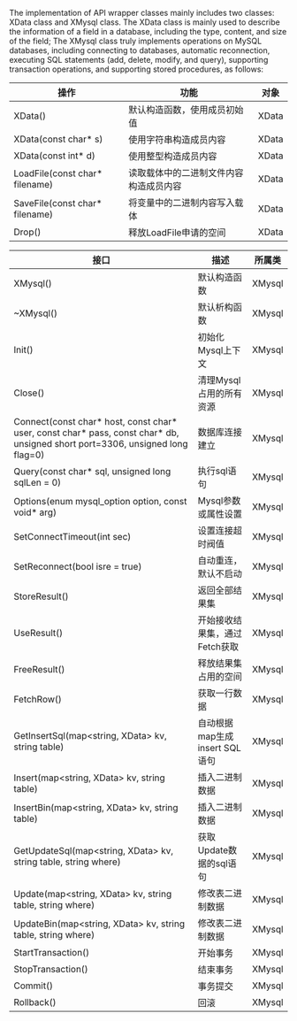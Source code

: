 The implementation of API wrapper classes mainly includes two classes: XData class and XMysql class. The XData class is mainly used to describe the information of a field in a database, including the type, content, and size of the field; The XMysql class truly implements operations on MySQL databases, including connecting to databases, automatic reconnection, executing SQL statements (add, delete, modify, and query), supporting transaction operations, and supporting stored procedures, as follows:

| 操作                          | 功能                                   | 对象    |
|------------------------------|----------------------------------------|--------|
| XData()                      | 默认构造函数，使用成员初始值              | XData  |
| XData(const char* s)         | 使用字符串构造成员内容                   | XData  |
| XData(const int* d)          | 使用整型构造成员内容                     | XData  |
| LoadFile(const char* filename) | 读取载体中的二进制文件内容构造成员内容     | XData  |
| SaveFile(const char* filename) | 将变量中的二进制内容写入载体              | XData  |
| Drop()                       | 释放LoadFile申请的空间                   | XData  |




| 接口                    | 描述                           | 所属类  |
|------------------------|------------------------------|--------|
| XMysql()               | 默认构造函数                    | XMysql |
| ~XMysql()              | 默认析构函数                    | XMysql |
| Init()                 | 初始化Mysql上下文               | XMysql |
| Close()                | 清理Mysql占用的所有资源           | XMysql |
| Connect(const char* host, const char* user, const char* pass, const char* db, unsigned short port=3306, unsigned long flag=0) | 数据库连接建立                | XMysql |
| Query(const char* sql, unsigned long sqlLen = 0) | 执行sql语句                    | XMysql |
| Options(enum mysql_option option, const void* arg) | Mysql参数或属性设置              | XMysql |
| SetConnectTimeout(int sec) | 设置连接超时阀值                  | XMysql |
| SetReconnect(bool isre = true) | 自动重连，默认不启动              | XMysql |
| StoreResult()          | 返回全部结果集                   | XMysql |
| UseResult()            | 开始接收结果集，通过Fetch获取       | XMysql |
| FreeResult()           | 释放结果集占用的空间              | XMysql |
| FetchRow()             | 获取一行数据                    | XMysql |
| GetInsertSql(map<string, XData> kv, string table) | 自动根据map生成insert SQL语句   | XMysql |
| Insert(map<string, XData> kv, string table) | 插入二进制数据                  | XMysql |
| InsertBin(map<string, XData> kv, string table) | 插入二进制数据                  | XMysql |
| GetUpdateSql(map<string, XData> kv, string table, string where) | 获取Update数据的sql语句        | XMysql |
| Update(map<string, XData> kv, string table, string where) | 修改表二进制数据               | XMysql |
| UpdateBin(map<string, XData> kv, string table, string where) | 修改表二进制数据               | XMysql |
| StartTransaction()     | 开始事务                       | XMysql |
| StopTransaction()      | 结束事务                       | XMysql |
| Commit()               | 事务提交                       | XMysql |
| Rollback()             | 回滚                         | XMysql |
